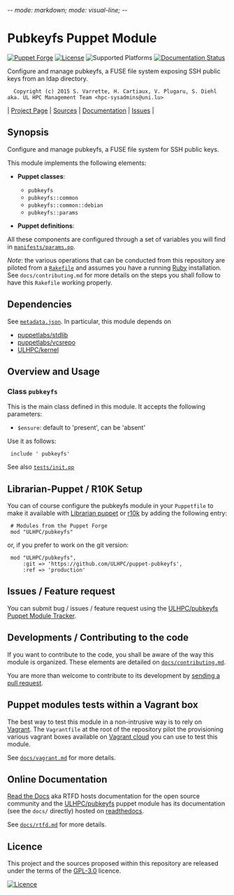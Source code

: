 -*- mode: markdown; mode: visual-line;  -*-

# Pubkeyfs Puppet Module 

[![Puppet Forge](http://img.shields.io/puppetforge/v/ULHPC/pubkeyfs.svg)](https://forge.puppetlabs.com/ULHPC/pubkeyfs)
[![License](http://img.shields.io/:license-GPL3.0-blue.svg)](LICENSE)
![Supported Platforms](http://img.shields.io/badge/platform-debian-lightgrey.svg)
[![Documentation Status](https://readthedocs.org/projects/ulhpc-puppet-pubkeyfs/badge/?version=latest)](https://readthedocs.org/projects/ulhpc-puppet-pubkeyfs/?badge=latest)

Configure and manage pubkeyfs, a FUSE file system exposing SSH public keys from an ldap directory.

      Copyright (c) 2015 S. Varrette, H. Cartiaux, V. Plugaru, S. Diehl aka. UL HPC Management Team <hpc-sysadmins@uni.lu>
      

| [Project Page](https://github.com/ULHPC/puppet-pubkeyfs) | [Sources](https://github.com/ULHPC/puppet-pubkeyfs) | [Documentation](https://ulhpc-puppet-pubkeyfs.readthedocs.org/en/latest/) | [Issues](https://github.com/ULHPC/puppet-pubkeyfs/issues) |

## Synopsis

Configure and manage pubkeyfs, a FUSE file system for SSH public keys.

This module implements the following elements: 

* __Puppet classes__:
    - `pubkeyfs` 
    - `pubkeyfs::common` 
    - `pubkeyfs::common::debian` 
    - `pubkeyfs::params` 

* __Puppet definitions__: 

All these components are configured through a set of variables you will find in
[`manifests/params.pp`](manifests/params.pp). 

_Note_: the various operations that can be conducted from this repository are piloted from a [`Rakefile`](https://github.com/ruby/rake) and assumes you have a running [Ruby](https://www.ruby-lang.org/en/) installation.
See `docs/contributing.md` for more details on the steps you shall follow to have this `Rakefile` working properly. 

## Dependencies

See [`metadata.json`](metadata.json). In particular, this module depends on 

* [puppetlabs/stdlib](https://forge.puppetlabs.com/puppetlabs/stdlib)
* [puppetlabs/vcsrepo](https://forge.puppetlabs.com/puppetlabs/vcsrepo)
* [ULHPC/kernel](https://forge.puppetlabs.com/ULHPC/kernel)

## Overview and Usage

### Class `pubkeyfs`

This is the main class defined in this module.
It accepts the following parameters: 

* `$ensure`: default to 'present', can be 'absent'

Use it as follows:

     include ' pubkeyfs'

See also [`tests/init.pp`](tests/init.pp)



## Librarian-Puppet / R10K Setup

You can of course configure the pubkeyfs module in your `Puppetfile` to make it available with [Librarian puppet](http://librarian-puppet.com/) or
[r10k](https://github.com/adrienthebo/r10k) by adding the following entry:

     # Modules from the Puppet Forge
     mod "ULHPC/pubkeyfs"

or, if you prefer to work on the git version: 

     mod "ULHPC/pubkeyfs", 
         :git => 'https://github.com/ULHPC/puppet-pubkeyfs',
         :ref => 'production' 

## Issues / Feature request

You can submit bug / issues / feature request using the [ULHPC/pubkeyfs Puppet Module Tracker](https://github.com/ULHPC/puppet-pubkeyfs/issues). 

## Developments / Contributing to the code 

If you want to contribute to the code, you shall be aware of the way this module is organized. 
These elements are detailed on [`docs/contributing.md`](contributing/index.md).

You are more than welcome to contribute to its development by [sending a pull request](https://help.github.com/articles/using-pull-requests). 

## Puppet modules tests within a Vagrant box

The best way to test this module in a non-intrusive way is to rely on [Vagrant](http://www.vagrantup.com/).
The `Vagrantfile` at the root of the repository pilot the provisioning various vagrant boxes available on [Vagrant cloud](https://atlas.hashicorp.com/boxes/search?utf8=%E2%9C%93&sort=&provider=virtualbox&q=svarrette) you can use to test this module.

See [`docs/vagrant.md`](vagrant.md) for more details. 

## Online Documentation

[Read the Docs](https://readthedocs.org/) aka RTFD hosts documentation for the open source community and the [ULHPC/pubkeyfs](https://github.com/ULHPC/puppet-pubkeyfs) puppet module has its documentation (see the `docs/` directly) hosted on [readthedocs](http://ulhpc-puppet-pubkeyfs.rtfd.org).

See [`docs/rtfd.md`](rtfd.md) for more details.

## Licence

This project and the sources proposed within this repository are released under the terms of the [GPL-3.0](LICENCE) licence.


[![Licence](https://www.gnu.org/graphics/gplv3-88x31.png)](LICENSE)
